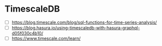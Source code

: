 
# TimescaleDB
- [ ] https://blog.timescale.com/blog/sql-functions-for-time-series-analysis/
- [ ] https://blog.hasura.io/using-timescaledb-with-hasura-graphql-d05f030c4b10/
- [ ] https://www.timescale.com/learn/